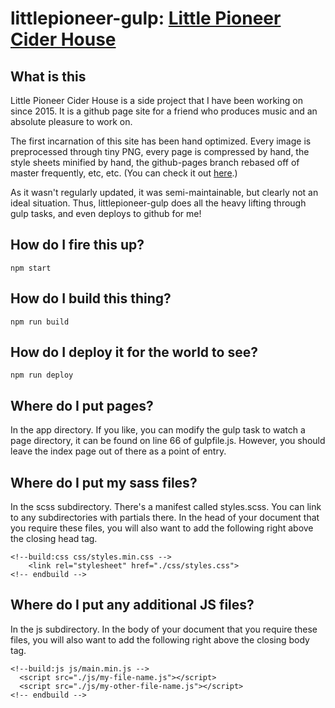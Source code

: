 # littlepioneer-gulp:  [Little Pioneer Cider House](http://littlepioneer.com/)

## What is this

Little Pioneer Cider House is a side project that I have been working on since 2015.  It is a github page site for a friend who produces music and an absolute pleasure to work on.

The first incarnation of this site has been hand optimized.  Every image is preprocessed through tiny PNG, every page is compressed by hand, the style sheets minified by hand, the github-pages branch rebased off of master frequently, etc, etc.  (You can check it out [here](https://github.com/ninjaofawesome/littlepioneer-v2).)

As it wasn't regularly updated, it was semi-maintainable, but clearly not an ideal situation.  Thus, littlepioneer-gulp does all the heavy lifting through gulp tasks, and even deploys to github for me!

## How do I fire this up?

`npm start`

## How do I build this thing?

`npm run build`

## How do I deploy it for the world to see?

`npm run deploy`

## Where do I put pages?

In the app directory.  If you like, you can modify the gulp task to watch a page directory, it can be found on line 66 of gulpfile.js.  However, you should leave the index page out of there as a point of entry.

## Where do I put my sass files?
In the scss subdirectory.  There's a manifest called styles.scss.  You can link to any subdirectories with partials there.  In the head of your document that you require these files, you will also want to add the following right above the closing head tag.

```
<!--build:css css/styles.min.css -->
    <link rel="stylesheet" href="./css/styles.css">
<!-- endbuild -->
```

## Where do I put any additional JS files?

In the js subdirectory.  In the body of your document that you require these files, you will also want to add the following right above the closing body tag.

```
<!--build:js js/main.min.js -->
  <script src="./js/my-file-name.js"></script>
  <script src="./js/my-other-file-name.js"></script>
<!-- endbuild -->
```